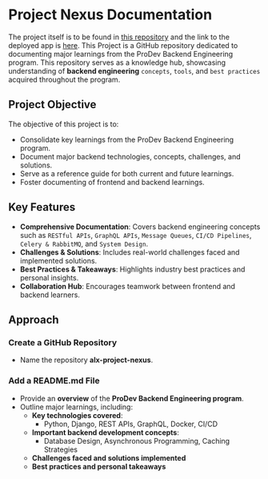 # Project Nexus Documentation

The project itself is to be found in [this repository](https://github.com/kal-kyokya/Futtech) and the link to the deployed app is [here](https://futtech.kalkyokya.tech/about).
This Project is a GitHub repository dedicated to documenting major learnings from the ProDev Backend Engineering program. This repository serves as a knowledge hub, showcasing understanding of **backend engineering** ```concepts```, ```tools```, and ```best practices``` acquired throughout the program.

## Project Objective

The objective of this project is to:
- Consolidate key learnings from the ProDev Backend Engineering program.
- Document major backend technologies, concepts, challenges, and solutions.
- Serve as a reference guide for both current and future learnings.
- Foster documenting of frontend and backend learnings.

## Key Features

- **Comprehensive Documentation**: Covers backend engineering concepts such as ```RESTful APIs```, ```GraphQL APIs```, ```Message Queues```, ```CI/CD Pipelines```, ```Celery & RabbitMQ```, and ```System Design```.
- **Challenges & Solutions**: Includes real-world challenges faced and implemented solutions.
- **Best Practices & Takeaways**: Highlights industry best practices and personal insights.
- **Collaboration Hub**: Encourages teamwork between frontend and backend learners.

## Approach

### Create a GitHub Repository
- Name the repository **alx-project-nexus**.

### Add a README.md File
- Provide an **overview** of the **ProDev Backend Engineering program**.
- Outline major learnings, including:
  - **Key technologies covered**:
    - Python, Django, REST APIs, GraphQL, Docker, CI/CD
  - **Important backend development concepts**:
    - Database Design, Asynchronous Programming, Caching Strategies
  - **Challenges faced and solutions implemented**
  - **Best practices and personal takeaways**
